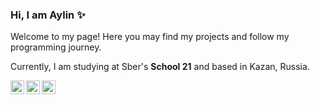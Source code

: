### Hi, I am Aylin ✨
Welcome to my page! Here you may find my projects and follow my programming journey.

Currently, I am studying at Sber's **School 21** and based in Kazan, Russia.

<a href="https://www.linkedin.com/mwlite/in/aylin-gaynutdinova-01128020b">
  <img align="left" alt="Telegram" width="22px" src="https://www.edigitalagency.com.au/wp-content/uploads/new-linkedin-logo-white-black-png.png" />
</a>
<a href="https://t.me/aylin_gee">
  <img align="left" alt="Telegram" width="22px" src="https://cdn-icons-png.flaticon.com/512/5968/5968940.png" />
</a>
<a href="https://stepik.org/users/387257981">
  <img align="left" alt="Stepik" width="22px" src="https://freepngimg.com/download/letter/130174-s-letter-png-download-free.png" />
</a>

<!--
**aylingaynutdinova/aylingaynutdinova** is a ✨ _special_ ✨ repository because its `README.md` (this file) appears on your GitHub profile.

Here are some ideas to get you started:

- 🔭 I’m currently working on ...
- 🌱 I’m currently learning ...
- 👯 I’m looking to collaborate on ...
- 🤔 I’m looking for help with ...
- 💬 Ask me about ...
- 📫 How to reach me: ...
- 😄 Pronouns: ...
- ⚡ Fun fact: ...
-->

